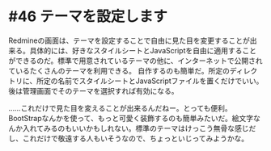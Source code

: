 # #46 テーマを設定します




Redmineの画面は、テーマを設定することで自由に見た目を変更することが出来る。具体的には、好きなスタイルシートとJavaScriptを自由に適用することができるのだ。標準で用意されているテーマの他に、インターネットで公開されているたくさんのテーマを利用できる。
自作するのも簡単だ。所定のディレクトリに、所定の名前でスタイルシートとJavaScriptファイルを置くだけでいい。後は管理画面でそのテーマを選択すれば有効になる。

……これだけで見た目を変えることが出来るんだねー。とっても便利。BootStrapなんかを使って、もっと可愛く装飾するのも簡単みたいだ。絵文字なんか入れてみるのもいいかもしれない。標準のテーマはけっこう無骨な感じだし、これだけで敬遠する人もいそうなので、ちょっといじってみようかな。
